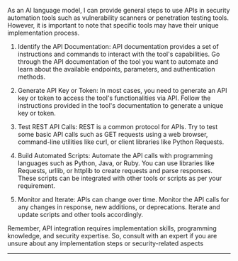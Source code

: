 
As an AI language model, I can provide general steps to use APIs in security automation tools such as vulnerability scanners or penetration testing tools. However, it is important to note that specific tools may have their unique implementation process.

1. Identify the API Documentation: API documentation provides a set of instructions and commands to interact with the tool's capabilities. Go through the API documentation of the tool you want to automate and learn about the available endpoints, parameters, and authentication methods.

2. Generate API Key or Token: In most cases, you need to generate an API key or token to access the tool's functionalities via API. Follow the instructions provided in the tool's documentation to generate a unique key or token.

3. Test REST API Calls: REST is a common protocol for APIs. Try to test some basic API calls such as GET requests using a web browser, command-line utilities like curl, or client libraries like Python Requests.

4. Build Automated Scripts: Automate the API calls with programming languages such as Python, Java, or Ruby. You can use libraries like Requests, urllib, or httplib to create requests and parse responses. These scripts can be integrated with other tools or scripts as per your requirement.

5. Monitor and Iterate: APIs can change over time. Monitor the API calls for any changes in response, new additions, or deprecations. Iterate and update scripts and other tools accordingly.

Remember, API integration requires implementation skills, programming knowledge, and security expertise. So, consult with an expert if you are unsure about any implementation steps or security-related aspects

---

